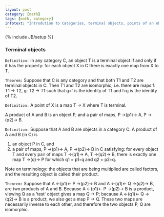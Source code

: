 ```yaml
---
layout: post
category: [math]
tags: [math, category]
infotext: "Introdution to Categories, terminal objects, points of an object, and products in categories."
---
```

{% include JB/setup %}

### Terminal objects

`Definition:` In any category C, an object T is a terminal object if and only if it has the property: for 
each object X in C there is exactly one map from X to T.

`Theorem:` Suppose that C is any category and that both T1 and T2 are terminal objects in C. Then T1 and T2 are 
isomorphic; i.e. there are maps f: T1 -> T2, g: T2 -> T1 such that g◦f is the identity of T1 and f◦g is 
the identity of T2.

`Definition:` A point of X is a map T -> X where T is terminal.

A product of A and B is an object P, and a pair of maps, P ->(p1)-> A, P ->(p2)-> B.

`Definition:` Suppose that A and B are objects in a category C. A product of A and B (in C) is 

1.  an object P in C, and
2.  a pair of maps, P ->(p1)-> A, P ->(p2)-> B in C satisfying: for every object T and every pair of maps 
T ->(q1)-> A, T ->(q2)-> B, there is exactly one map T ->(q)-> P for which q1 = p1◦q and q2 = p2◦q.

Note on terminology: the objects that are being multiplied are called factors, and the resulting object 
is called their product.

`Theorem:` Suppose that A <-(p1)<- P ->(p2)-> B and A <-(q1)<- Q ->(q2)-> B, are two products of A and B. 
Because A <-(p1)<- P ->(p2)-> B is a product, viewing Q as a 'test' object gives a map Q -> P; because 
A <-(q1)<- Q ->(q2)-> B is a product, we also get a map P -> Q. These two maps are necessarily inverse to 
each other, and therefore the two objects P, Q are isomorphic.